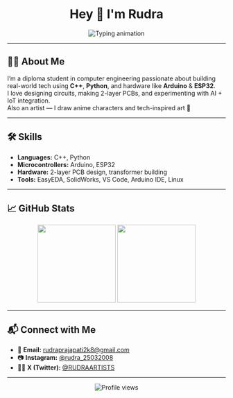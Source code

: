 <h1 align="center">Hey 👋 I'm Rudra</h1>

<p align="center">
  <img src="https://readme-typing-svg.demolab.com?font=Fira+Code&size=22&pause=1000&center=true&vCenter=true&width=435&lines=AI+%2F+IoT+Explorer;ESP32+%7C+Arduino+Developer;Loves+Coding+and+Circuits;Always+Building+Something+Cool" alt="Typing animation" />
</p>

---

## 👨‍💻 About Me

I’m a diploma student in computer engineering passionate about building real-world tech using **C++**, **Python**, and hardware like **Arduino** & **ESP32**.  
I love designing circuits, making 2-layer PCBs, and experimenting with AI + IoT integration.  
Also an artist — I draw anime characters and tech-inspired art 🎨

---

## 🛠️ Skills

- **Languages:** C++, Python  
- **Microcontrollers:** Arduino, ESP32  
- **Hardware:** 2-layer PCB design, transformer building  
- **Tools:** EasyEDA, SolidWorks, VS Code, Arduino IDE, Linux

---

## 📈 GitHub Stats

<p align="center">
  <img src="https://github-readme-stats.vercel.app/api?username=Rudraa-25&show_icons=true&theme=tokyonight&hide_border=false&count_private=true&include_all_commits=true" height="180" />
  <img src="https://github-readme-stats.vercel.app/api/top-langs/?username=Rudraa-25&layout=compact&theme=tokyonight&hide_border=false" height="180"/>
</p>


---

## 📬 Connect with Me

- 📧 **Email:** rudraprajapati2k8@gmail.com  
- 📷 **Instagram:** [@rudra_25032008](https://www.instagram.com/rudra_25032008/)  
- 🧑‍🎨 **X (Twitter):** [@RUDRAARTISTS](https://x.com/RUDRAARTISTS)

---

<p align="center">
  <img src="https://komarev.com/ghpvc/?username=Rudraa-25&label=Profile%20Views&color=0e75b6&style=flat" alt="Profile views" />
</p>
